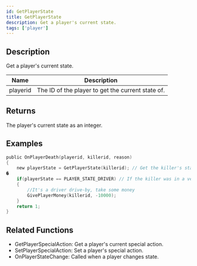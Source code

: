 ```yaml
---
id: GetPlayerState
title: GetPlayerState
description: Get a player's current state.
tags: ['player']
---
```


<TagLinks />

## Description

Get a player's current state.


| Name | Description |
|------|-------------|
|playerid | The ID of the player to get the current state of.|


## Returns

The player's current state as an integer.


## Examples


```c
public OnPlayerDeath(playerid, killerid, reason)
{
    new playerState = GetPlayerState(killerid); // Get the killer's state
�
    if(playerState == PLAYER_STATE_DRIVER) // If the killer was in a vehicle
    {
        //It's a driver drive-by, take some money
        GivePlayerMoney(killerid, -10000);
    }
    return 1;
}
```


## Related Functions


-  GetPlayerSpecialAction: Get a player's current special action.
-  SetPlayerSpecialAction: Set a player's special action.
-  OnPlayerStateChange: Called when a player changes state.